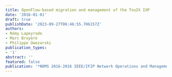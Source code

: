 ```yaml
---
title: OpenFlow-based migration and management of the TouIX IXP
date: '2016-01-01'
draft: true
publishDate: '2023-09-27T06:46:55.706157Z'
authors:
- Rémy Lapeyrade
- Marc Bruyère
- Philippe Owezarski
publication_types:
- '1'
abstract: ''
featured: false
publication: '*NOMS 2016-2016 IEEE/IFIP Network Operations and Management Symposium*'
---
```


